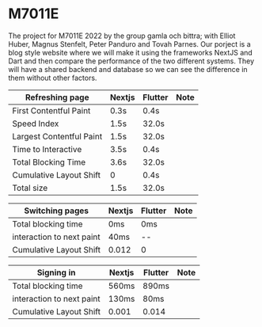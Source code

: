 # M7011E

The project for M7011E 2022 by the group gamla och bittra; with Elliot Huber, Magnus Stenfelt, Peter Panduro and Tovah Parnes.
Our porject is a blog style website where we will make it using the frameworks NextJS and Dart and
then compare the performance of the two different systems. They will have a shared
backend and database so we can see the difference in them without other factors.

|     Refreshing page      |    Nextjs     |    Flutter    |     Note      |
| ------------------------ | ------------- | ------------- | ------------- | 
| First Contentful Paint   | 0.3s          | 0.4s          |               |
| Speed Index              | 1.5s          | 32.0s         |               |
| Largest Contentful Paint | 1.5s          | 32.0s         |               |
| Time to Interactive      | 3.5s          | 0.4s          |               |
| Total Blocking Time      | 3.6s          | 32.0s         |               |
| Cumulative Layout Shift  | 0             | 0.4s          |               |
| Total size               | 1.5s          | 32.0s         |               |

|     Switching pages      |    Nextjs     |    Flutter    |     Note      |
| ------------------------ | ------------- | ------------- | ------------- | 
| Total blocking time      | 0ms           | 0ms           |               |
| interaction to next paint| 40ms          | --            |               |
| Cumulative Layout Shift  | 0.012         | 0             |               |

|       Signing in         |    Nextjs     |    Flutter    |     Note      |
| ------------------------ | ------------- | ------------- | ------------- | 
| Total blocking time      | 560ms         | 890ms         |               |
| interaction to next paint| 130ms         | 80ms          |               |
| Cumulative Layout Shift  | 0.001         | 0.014         |               |
